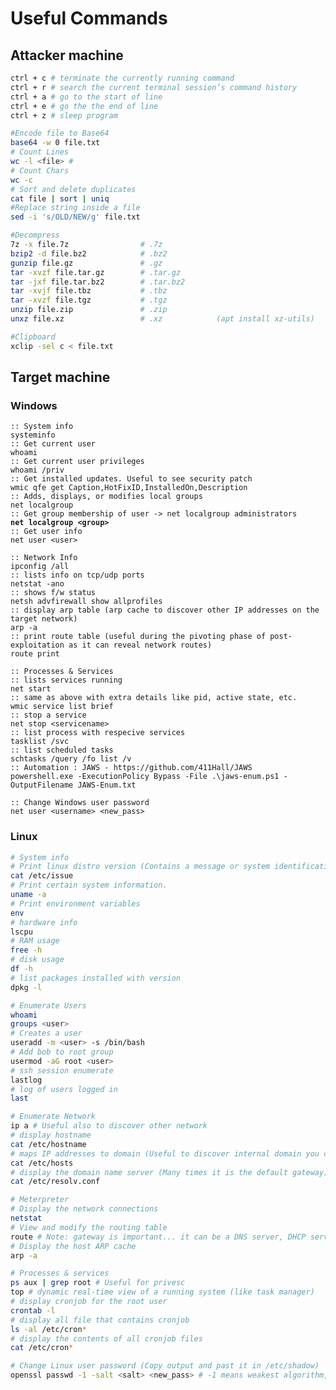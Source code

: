 # Useful Commands

## Attacker machine

```sh
ctrl + c # terminate the currently running command
ctrl + r # search the current terminal session’s command history
ctrl + a # go to the start of line
ctrl + e # go the the end of line
ctrl + z # sleep program

#Encode file to Base64
base64 -w 0 file.txt
# Count Lines
wc -l <file> #
# Count Chars
wc -c
# Sort and delete duplicates
cat file | sort | uniq 
#Replace string inside a file
sed -i 's/OLD/NEW/g' file.txt

#Decompress
7z -x file.7z                # .7z
bzip2 -d file.bz2            # .bz2
gunzip file.gz               # .gz
tar -xvzf file.tar.gz        # .tar.gz
tar -jxf file.tar.bz2        # .tar.bz2
tar -xvjf file.tbz           # .tbz
tar -xvzf file.tgz           # .tgz
unzip file.zip               # .zip
unxz file.xz                 # .xz            (apt install xz-utils)

#Clipboard
xclip -sel c < file.txt
```

## Target machine

### Windows

<pre class="language-batch"><code class="lang-batch">:: System info
systeminfo
:: Get current user
whoami  
:: Get current user privileges
whoami /priv
:: Get installed updates. Useful to see security patch
wmic qfe get Caption,HotFixID,InstalledOn,Description 
:: Adds, displays, or modifies local groups
net localgroup
:: Get group membership of user -> net localgroup administrators
<strong>net localgroup &#x3C;group>
</strong>:: Get user info
net user &#x3C;user>

:: Network Info
ipconfig /all
:: lists info on tcp/udp ports
netstat -ano
:: shows f/w status
netsh advfirewall show allprofiles
:: display arp table (arp cache to discover other IP addresses on the target network)
arp -a
:: print route table (useful during the pivoting phase of post-exploitation as it can reveal network routes)
route print

:: Processes &#x26; Services
:: lists services running
net start
:: same as above with extra details like pid, active state, etc.
wmic service list brief
:: stop a service
net stop &#x3C;servicename>
:: list process with respecive services
tasklist /svc 
:: list scheduled tasks
schtasks /query /fo list /v
:: Automation : JAWS - https://github.com/411Hall/JAWS
powershell.exe -ExecutionPolicy Bypass -File .\jaws-enum.ps1 -OutputFilename JAWS-Enum.txt

:: Change Windows user password
net user &#x3C;username> &#x3C;new_pass>
</code></pre>

### Linux

```sh
# System info
# Print linux distro version (Contains a message or system identification to be printed before the login prompt)
cat /etc/issue 
# Print certain system information.
uname -a 
# Print environment variables
env 
# hardware info
lscpu
# RAM usage
free -h
# disk usage
df -h
# list packages installed with version
dpkg -l

# Enumerate Users
whoami
groups <user>
# Creates a user
useradd -m <user> -s /bin/bash
# Add bob to root group
usermod -aG root <user>
# ssh session enumerate
lastlog
# log of users logged in
last

# Enumerate Network
ip a # Useful also to discover other network
# display hostname
cat /etc/hostname
# maps IP addresses to domain (Useful to discover internal domain you can access)
cat /etc/hosts
# display the domain name server (Many times it is the default gateway)
cat /etc/resolv.conf

# Meterpreter
# Display the network connections
netstat
# View and modify the routing table
route # Note: gateway is important... it can be a DNS server, DHCP server or all in one
# Display the host ARP cache
arp -a

# Processes & services
ps aux | grep root # Useful for privesc
top # dynamic real-time view of a running system (like task manager)
# display cronjob for the root user
crontab -l
# display all file that contains cronjob
ls -al /etc/cron*
# display the contents of all cronjob files
cat /etc/cron* 

# Change Linux user password (Copy output and past it in /etc/shadow)
openssl passwd -1 -salt <salt> <new_pass> # -1 means weakest algorithm, -6 means strongest

```
